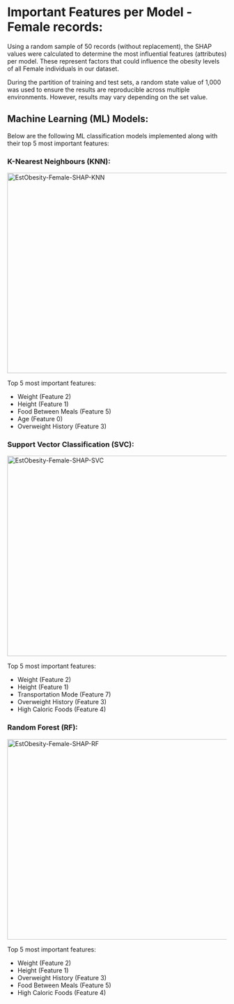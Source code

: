 # Important Features per Model - Female records:

Using a random sample of 50 records (without replacement), the SHAP values were calculated to determine the most influential features (attributes) per model. These represent factors that could influence the obesity levels of all Female individuals in our dataset.

During the partition of training and test sets, a random state value of 1,000 was used to ensure the results are reproducible across multiple environments. However, results may vary depending on the set value.

## Machine Learning (ML) Models:

Below are the following ML classification models implemented along with their top 5 most important features:

### K-Nearest Neighbours (KNN):

<img width="755" height="459" alt="EstObesity-Female-SHAP-KNN" src="https://github.com/user-attachments/assets/2e59e91f-ac6f-46a7-871f-29a68e525888" />
  
Top 5 most important features:
- Weight (Feature 2)
- Height (Feature 1)
- Food Between Meals (Feature 5)
- Age (Feature 0)
- Overweight History (Feature 3)
  
### Support Vector Classification (SVC):

<img width="755" height="459" alt="EstObesity-Female-SHAP-SVC" src="https://github.com/user-attachments/assets/05560468-06b8-42f5-a462-cdeb73139616" />

Top 5 most important features:  
- Weight (Feature 2)
- Height (Feature 1)
- Transportation Mode (Feature 7)
- Overweight History (Feature 3)
- High Caloric Foods (Feature 4)

### Random Forest (RF):

<img width="755" height="459" alt="EstObesity-Female-SHAP-RF" src="https://github.com/user-attachments/assets/6276e934-c09f-42ee-80bd-48a0c19453bd" />

Top 5 most important features:
- Weight (Feature 2)
- Height (Feature 1)
- Overweight History (Feature 3)
- Food Between Meals (Feature 5)
- High Caloric Foods (Feature 4)
